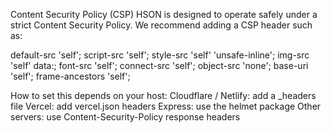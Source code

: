 Content Security Policy (CSP)
HSON is designed to operate safely under a strict Content Security Policy.
We recommend adding a CSP header such as:

default-src 'self';
script-src 'self';
style-src 'self' 'unsafe-inline';
img-src 'self' data:;
font-src 'self';
connect-src 'self';
object-src 'none';
base-uri 'self';
frame-ancestors 'self';

How to set this depends on your host:
Cloudflare / Netlify: add a _headers file
Vercel: add vercel.json headers
Express: use the helmet package
Other servers: use Content-Security-Policy response headers